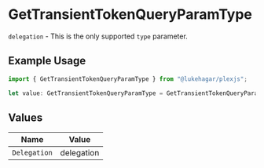 # GetTransientTokenQueryParamType

`delegation` - This is the only supported `type` parameter.

## Example Usage

```typescript
import { GetTransientTokenQueryParamType } from "@lukehagar/plexjs";

let value: GetTransientTokenQueryParamType = GetTransientTokenQueryParamType.Delegation;
```

## Values

| Name         | Value        |
| ------------ | ------------ |
| `Delegation` | delegation   |